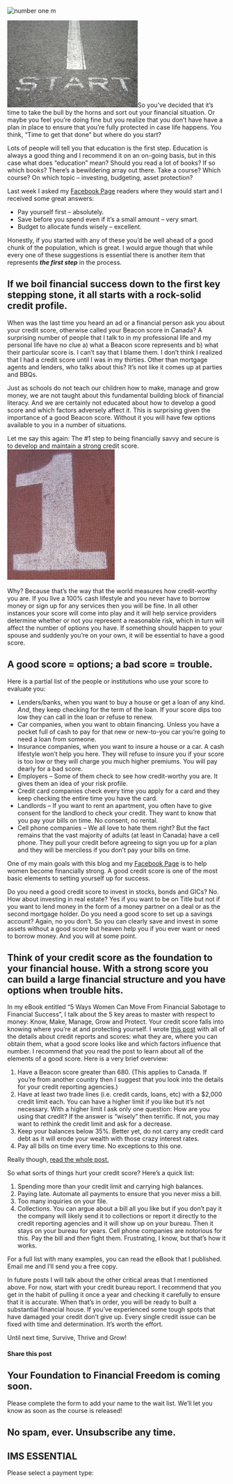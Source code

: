 ![number one  m](https://yourfinanciallaunchpad.com/wp-content/uploads/elementor/thumbs/number-one-286987-m-qdc6cqrbkvkqbvm1juw1iusf84sbync09asazw9q4o.jpg "number-one-286987-m")

[![Starting point](attachments/Starting-point.jpg)](http://yflmainprod.wpengine.com/wp-content/uploads/2014/05/Starting-point.jpg)So you’ve decided that it’s time to take the bull by the horns and sort out your financial situation. Or maybe you feel you’re doing fine but you realize that you don’t have have a plan in place to ensure that you’re fully protected in case life happens. You think, “Time to get that done” but where do you start?

Lots of people will tell you that education is the first step. Education is always a good thing and I recommend it on an on-going basis, but in this case what does “education” mean? Should you read a lot of books? If so which books? There’s a bewildering array out there. Take a course? Which course? On which topic – investing, budgeting, asset protection?

Last week I asked my [Facebook Page](https://www.facebook.com/yourfinanciallaunchpad) readers where they would start and I received some great answers:

- Pay yourself first – absolutely.
- Save before you spend even if it’s a small amount – very smart.
- Budget to allocate funds wisely – excellent.

Honestly, if you started with any of these you’d be well ahead of a good chunk of the population, which is great. I would argue though that while every one of these suggestions is essential there is another item that represents ***the first step*** in the process.

## If we boil financial success down to the first key stepping stone, it all starts with a rock-solid credit profile.

When was the last time you heard an ad or a financial person ask you about your credit score, otherwise called your Beacon score in Canada? A surprising number of people that I talk to in my professional life and my personal life have no clue a) what a Beacon score represents and b) what their particular score is. I can’t say that I blame them. I don’t think I realized that I had a credit score until I was in my thirties. Other than mortgage agents and lenders, who talks about this? It’s not like it comes up at parties and BBQs.

Just as schools do not teach our children how to make, manage and grow money, we are not taught about this fundamental building block of financial literacy. And we are certainly not educated about how to develop a good score and which factors adversely affect it. This is surprising given the importance of a good Beacon score. Without it you will have few options available to you in a number of situations.

Let me say this again: The #1 step to being financially savvy and secure is to develop and maintain a strong credit score.[![number-one-286987-m](attachments/number-one-286987-m.jpg)](http://yflmainprod.wpengine.com/wp-content/uploads/2014/05/number-one-286987-m.jpg)

Why? Because that’s the way that the world measures how credit-worthy you are. If you live a 100% cash lifestyle and you never have to borrow money or sign up for any services then you will be fine. In all other instances your score will come into play and it will help service providers determine whether or not you represent a reasonable risk, which in turn will affect the number of options you have. If something should happen to your spouse and suddenly you’re on your own, it will be essential to have a good score.

## A good score = options; a bad score = trouble.

Here is a partial list of the people or institutions who use your score to evaluate you:

- Lenders/banks, when you want to buy a house or get a loan of any kind. *And*, they keep checking for the term of the loan. If your score dips too low they can call in the loan or refuse to renew.
- Car companies, when you want to obtain financing. Unless you have a pocket full of cash to pay for that new or new-to-you car you’re going to need a loan from someone.
- Insurance companies, when you want to insure a house or a car. A cash lifestyle won’t help you here. They will refuse to insure you if your score is too low or they will charge you much higher premiums. You will pay dearly for a bad score.
- Employers – Some of them check to see how credit-worthy you are. It gives them an idea of your risk profile.
- Credit card companies check every time you apply for a card and they keep checking the entire time you have the card.
- Landlords – If you want to rent an apartment, you often have to give consent for the landlord to check your credit. They want to know that you pay your bills on time. No consent, no rental.
- Cell phone companies – We all love to hate them right? But the fact remains that the vast majority of adults (at least in Canada) have a cell phone. They pull your credit before agreeing to sign you up for a plan and they will be merciless if you don’t pay your bills on time.

One of my main goals with this blog and my [Facebook Page](https://www.facebook.com/yourfinanciallaunchpad) is to help women become financially strong. A good credit score is one of the most basic elements to setting yourself up for success.

Do you need a good credit score to invest in stocks, bonds and GICs? No. How about investing in real estate? Yes if you want to be on Title but not if you want to lend money in the form of a money partner on a deal or as the second mortgage holder. Do you need a good score to set up a savings account? Again, no you don’t. So you can clearly save and invest in some assets without a good score but heaven help you if you ever want or need to borrow money. And you will at some point.

## Think of your credit score as the foundation to your financial house. With a strong score you can build a large financial structure and you have options when trouble hits.

In my eBook entitled “5 Ways Women Can Move From Financial Sabotage to Financial Success”, I talk about the 5 key areas to master with respect to money: Know, Make, Manage, Grow and Protect. Your credit score falls into knowing where you’re at and protecting yourself. I wrote [this post](https://yflmainprod.wpengine.com/2017/03/ladies-whats-your-score/) with all of the details about credit reports and scores: what they are, where you can obtain them, what a good score looks like and which factors influence that number. I recommend that you read the post to learn about all of the elements of a good score. Here is a very brief overview:

1. Have a Beacon score greater than 680. (This applies to Canada. If you’re from another country then I suggest that you look into the details for your credit reporting agencies.)
2. Have at least two trade lines (i.e. credit cards, loans, etc) with a $2,000 credit limit each. You can have a higher limit if you like but it’s not necessary. With a higher limit I ask only one question: How are you using that credit? If the answer is “wisely” then terrific. If not, you may want to rethink the credit limit and ask for a decrease.
3. Keep your balances below 35%. Better yet, do not carry any credit card debt as it will erode your wealth with those crazy interest rates.
4. Pay all bills on time every time. No exceptions to this one.

Really though, [read the whole post.](https://yflmainprod.wpengine.com/2017/03/ladies-whats-your-score/)

So what sorts of things hurt your credit score? Here’s a quick list:

1. Spending more than your credit limit and carrying high balances.
2. Paying late. Automate all payments to ensure that you never miss a bill.
3. Too many inquiries on your file.
4. Collections. You can argue about a bill all you like but if you don’t pay it the company will likely send it to collections or report it directly to the credit reporting agencies and it will show up on your bureau. Then it stays on your bureau for years. Cell phone companies are notorious for this. Pay the bill and *then* fight them. Frustrating, I know, but that’s how it works.

For a full list with many examples, you can read the eBook that I published. Email me and I’ll send you a free copy.

In future posts I will talk about the other critical areas that I mentioned above. For now, start with your credit bureau report. I recommend that you get in the habit of pulling it once a year and checking it carefully to ensure that it is accurate. When that’s in order, you will be ready to built a substantial financial house. If you’ve experienced some tough spots that have damaged your credit don’t give up. Every single credit issue can be fixed with time and determination. It’s worth the effort.

Until next time, Survive, Thrive and Grow!

#### Share this post

## Your Foundation to Financial Freedom is coming soon.

Please complete the form to add your name to the wait list. We’ll let you know as soon as the course is released!

## No spam, ever. Unsubscribe any time.

## IMS ESSENTIAL

Please select a payment type: